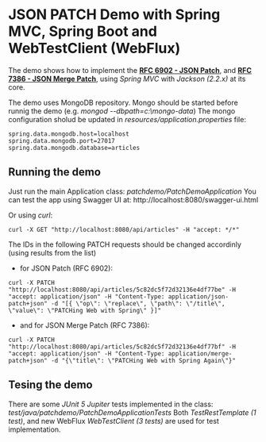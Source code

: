 # JSON PATCH Demo with Spring MVC, Spring Boot and WebTestClient (WebFlux)

The demo shows how to implement the [**RFC 6902 - JSON Patch**](http://tools.ietf.org/html/rfc6902), and [**RFC 7386 - JSON Merge Patch**](http://tools.ietf.org/html/rfc7386), using *Spring MVC* with *Jackson (2.2.x)* at its core.

The demo uses MongoDB repository. Mongo should be started before runnig the demo (e.g. *mongod --dbpath=c:\mongo-data*)
The mongo configuration sholud be updated in *resources/application.properties* file:
```
spring.data.mongodb.host=localhost
spring.data.mongodb.port=27017
spring.data.mongodb.database=articles
```

## Running the demo
Just run the main Application class: *patchdemo/PatchDemoApplication*
You can test the app using Swagger UI at: http://localhost:8080/swagger-ui.html

Or using *curl*:
```
curl -X GET "http://localhost:8080/api/articles" -H "accept: */*"
```

The IDs in the following PATCH requests should be changed accordinly (using results from the list)
- for JSON Patch (RFC 6902):

```
curl -X PATCH "http://localhost:8080/api/articles/5c82dc5f72d32136e4df77be" -H "accept: application/json" -H "Content-Type: application/json-patch+json" -d "[{ \"op\": \"replace\", \"path\": \"/title\", \"value\": \"PATCHing Web with Spring\" }]"
```

- and for JSON Merge Patch (RFC 7386):

```
curl -X PATCH "http://localhost:8080/api/articles/5c82dc5f72d32136e4df77bf" -H "accept: application/json" -H "Content-Type: application/merge-patch+json" -d "{\"title\": \"PATCHing Web with Spring Again\"}"
```

## Tesing the demo
There are some *JUnit 5 Jupiter* tests implemented in the class: *test/java/patchdemo/PatchDemoApplicationTests*
Both *TestRestTemplate (1 test)*, and new WebFlux *WebTestClient (3 tests)* are used for test implementation.

